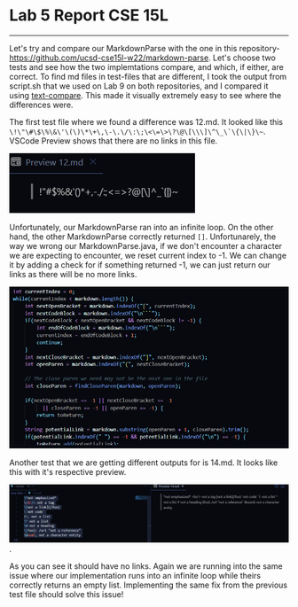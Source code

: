 # Lab 5 Report CSE 15L

***

Let's try and compare our MarkdownParse with the one in this repository- https://github.com/ucsd-cse15l-w22/markdown-parse. Let's choose two tests and see how the two implemtations compare, and which, if either, are correct. To find md files in test-files that are different, I took the output from script.sh that we used on Lab 9 on both repositories, and I compared it using [text-compare](test-compare.com). This made it visually extremely easy to see where the differences were. 

The first test file where we found a difference was 12.md. It looked like this ```\!\"\#\$\%\&\'\(\)\*\+\,\-\.\/\:\;\<\=\>\?\@\[\\\]\^\_\`\{\|\}\~```. VSCode Preview shows that there are no links in this file. 

![](l1.png)

Unfortunately, our MarkdownParse ran into an infinite loop. On the other hand, the other MarkdownParse correctly returned ```[]```. Unfortunarely, the way we wrong our MarkdownParse.java, if we don't encounter a character we are expecting to encounter, we reset current index to -1. We can change it by adding a check for if something returned -1, we can just return our links as there will be no more links.  

![](l2.png)

Another test that we are getting different outputs for is 14.md. It looks like this with it's respective preview. 

![](l3.png). 

As you can see it should have no links. Again we are running into the same issue where our implementation runs into an infinite loop while theirs correctly returns an empty list. Implementing the same fix from the previous test file should solve this issue!